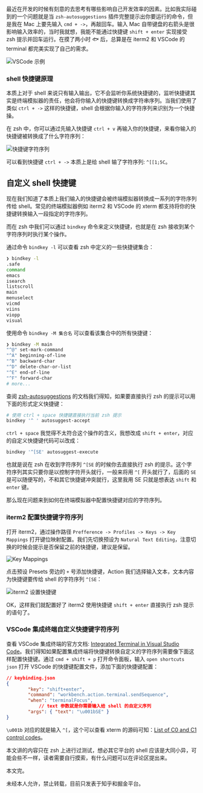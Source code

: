 最近在开发的时候有刻意的去思考有哪些影响自己开发效率的因素。比如我实际碰到的一个问题就是当 `zsh-autosuggestions` 插件完整提示出你要运行的命令，但是我在 Mac 上要先输入 `cmd + ->`，再敲回车。输入 Mac 自带键盘的右箭头是很影响输入效率的，当时我就想，我能不能通过快捷键 `shift + enter` 实现接受 zsh 提示并回车运行。在摸了两小时 🐟 后，总算是在 iterm2 和 VSCode 的 terminal 都完美实现了自己的需求。

![VSCode 示例](https://s2.loli.net/2022/03/20/LAEnPTpY4kiJvwN.gif)

### shell 快捷键原理

本质上对于 shell 来说只有输入输出，它不会监听你系统快捷键的，监听快捷键其实是终端模拟器的责任，他会将你输入的快捷键转换成字符串序列。当我们使用了类似 `ctrl + ->` 这样的快捷键，shell 会根据你输入的字符序列来识别为一个快捷操。

在 zsh 中，你可以通过先输入快捷键 `ctrl + v` 再输入你的快捷键，来看你输入的快捷键被转换成了什么字符序列：

![快捷键字符序列](https://s2.loli.net/2022/03/20/rASvYOopwTcxIi6.gif)

可以看到快捷键 `ctrl + ->` 本质上是给 shell 输了字符序列: `^[[1;5C`。

## 自定义 shell 快捷键

现在我们知道了本质上我们输入的快捷键会被终端模拟器转换成一系列的字符序列传给 shell。常见的终端模拟器例如 iterm2 和 VSCode 的 xterm 都支持将你的快捷键转换输入一段指定的字符序列。

而在 zsh 中我们可以通过 `bindkey` 命令来定义快捷键，也就是在 zsh 接收到某个字符序列时执行某个操作。

通过命令 `bindkey -l` 可以查看 zsh 中定义的一些快捷键集合：

```bash
❯ bindkey -l
.safe
command
emacs
isearch
listscroll
main
menuselect
vicmd
viins
viopp
visual
```

使用命令 `bindkey -M 集合名` 可以查看该集合中的所有快捷键：

```bash
❯ bindkey -M main
"^@" set-mark-command
"^A" beginning-of-line
"^B" backward-char
"^D" delete-char-or-list
"^E" end-of-line
"^F" forward-char
# more...
```

查阅 [zsh-autosuggestions](https://github.com/zsh-users/zsh-autosuggestions#key-bindings) 的文档我们得知，如果要直接执行 zsh 的提示可以用下面的形式定义快捷键：

```bash
# 使用 ctrl + space 快捷键直接执行当前 zsh 提示
bindkey '^ ' autosuggest-accept
```

`ctrl + space` 我觉得不太符合这个操作的含义，我想改成 `shift + enter`，对应的自定义快捷键代码可以改成：

```bash
bindkey '^[SE' autosuggest-execute
```

也就是说在 zsh 在收到字符序列 `^[SE` 的时候你去直接执行 zsh 的提示。这个字符序列其实只要你是以控制字符开头就行，一般来将用 `^[` 开头就行了，后面的 `SE` 是可以随便写的，不和其它快捷键冲突就行，这里我用 SE 只就是想表达 `shift` 和 `enter` 键。

那么现在问题来到如何在终端模拟器中配置快捷键对应的字符序列。

### iterm2 配置快捷键字符序列

打开 iterm2，通过操作路径 `Prefference -> Profiles -> Keys -> Key Mappings` 打开键位映射配置。我们先切换预设为 `Natural Text Editing`，注意切换的时候会提示是否保留之前的快捷键，建议是保留。

![Key Mappings](https://s2.loli.net/2022/03/20/fL9uTiM2V6K3om5.png)

点击预设 Presets 旁边的 `+` 号添加快捷键，Action 我们选择输入文本，文本内容为快捷键要传给 shell 的字符序列 `^[SE`：

![iterm2 设置快捷键](https://s2.loli.net/2022/03/20/aBPskf25TVMrLwx.png)

OK，这样我们就配置好了 iterm2 使用快捷键 `shift + enter` 直接执行 zsh 提示的语句了。

### VSCode 集成终端自定义快捷键字符序列

查看 VSCode 集成终端的官方文档: [Integrated Terminal in Visual Studio Code](https://code.visualstudio.com/docs/editor/integrated-terminal#_send-text-via-a-keybinding)。我们得知如果配置集成终端将快捷键转换自定义的字符序列需要像下面这样配置快捷键。通过 `cmd + shift + p` 打开命令面板，输入 `open shortcuts json` 打开 VSCode 的快捷键配置文件，添加下面的快捷键配置：

```json
// keybinding.json
{
        "key": "shift+enter",
        "command": "workbench.action.terminal.sendSequence",
        "when": "terminalFocus",
  			// text 参数就是你需要输入给 shell 的自定义序列
        "args": { "text": "\u001bSE" }
}
```

`\u001b` 对应的就是输入 `^[`，这个可以查看 xterm 的源码可知：[List of C0 and C1 control codes](https://github.com/xtermjs/xterm.js/blob/0e45909c7e79c83452493d2cd46d99c0a0bb585f/src/common/data/EscapeSequences.ts)。

本文讲的内容只在 zsh 上进行过测试，想必其它平台的 shell 应该是大同小异，可能会些不一样，读者需要自行摸索，有什么问题可以在评论区提出来。

本文完。

未经本人允许，禁止转载，目前只发表于知乎和掘金平台。
